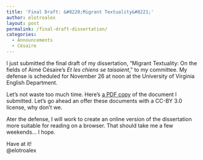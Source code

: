 ```yaml
---
title: 'Final Draft: &#8220;Migrant Textuality&#8221;'
author: elotroalex
layout: post
permalink: /final-draft-dissertation/
categories:
  - Announcements
  - Césaire
---
```

I just submitted the final draft of my dissertation, &#8220;Migrant Textuality: On the fields of Aimé Césaire&#8217;s *Et les chiens se taisaient*,&#8221; to my committee. My defense is scheduled for November 26 at noon at the University of Virginia English Department.

Let&#8217;s not waste too much time. Here&#8217;s <a title="Migrant Textuality Final Draft" href="https://academiccommons.columbia.edu/catalog/ac%3A161180" target="_blank">a PDF copy</a> of the document I submitted. Let&#8217;s go ahead an offer these documents with a CC-BY 3.0 license, why don&#8217;t we.

Ater the defense, I will work to create an online version of the dissertation more suitable for reading on a browser. That should take me a few weekends&#8230; I hope.

Have at it!  
@elotroalex